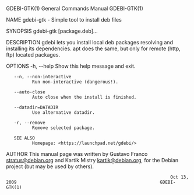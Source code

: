 GDEBI-GTK(1)                                                  General Commands Manual                                                 GDEBI-GTK(1)

NAME
       gdebi-gtk - Simple tool to install deb files

SYNOPSIS
       gdebi-gtk [package.deb]...

DESCRIPTION
       gdebi  lets  you  install  local deb packages resolving and installing its dependencies. apt does the same, but only for remote (http, ftp)
       located packages.

OPTIONS
       -h, --help
              Show this help message and exit.

       --n, --non-interactive
              Run non-interactive (dangerous!).

       --auto-close
              Auto close when the install is finished.

       --datadir=DATADIR
              Use alternative datadir.

       -r, --remove
              Remove selected package.

       SEE ALSO
              Homepage: <https://launchpad.net/gdebi/>

AUTHOR
       This manual page was written by Gustavo Franco <stratus@debian.org> and Kartik Mistry <kartik@debian.org>, for the Debian project (but  may
       be used by others).

                                                                   Oct 13, 2009                                                       GDEBI-GTK(1)
